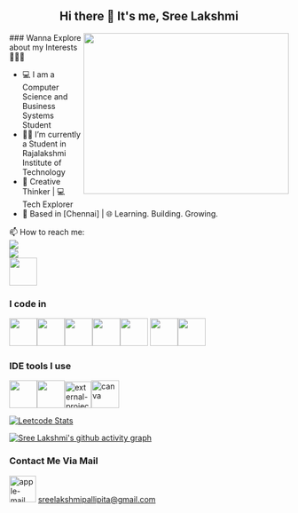<center><h2> Hi there 👋 It's me, Sree Lakshmi</h2></center>
<img align="right" width="370" height="290" src="https://i.pinimg.com/originals/47/f0/34/47f0342cec72b800463bf003eac1257e.gif">
### Wanna Explore about my Interests🏃‍♀️‍➡️

- 💻 I am a Computer Science and Business Systems Student
- 👩‍🎓 I’m currently a Student in Rajalakshmi Institute of Technology
- 🎨 Creative Thinker | 💻 Tech Explorer  
- 📍 Based in [Chennai] | 🌐 Learning. Building. Growing.
  
📫 How to reach me:
  <br/>[<img src="https://img.shields.io/badge/LinkedIn-0077B5?style=for-the-badge&logo=linkedin&logoColor=white" />](https://www.linkedin.com/in/sree-luxxsh/)<br/> [<img src="https://img.shields.io/badge/instagram-d62976?style=for-the-badge&logo=instagram&logoColor=white" />](https://www.instagram.com/sree_luxxsh/)<br/>[<img height="50" width="50" src="https://img.shields.io/badge/Quora-%23B92B27.svg?&style=for-the-badge&logo=Quora&logoColor=white"/>](https://www.quora.com/profile/Sree-2049)

 ### I code in
 
<img height="50" width="50" src="https://img.icons8.com/color/48/000000/python.png" /><img height="50" width="50" src="https://img.icons8.com/color/48/000000/java-coffee-cup-logo.png" /><img height="50" width="50" src="https://img.icons8.com/color/48/000000/html-5.png" /><img height="50" width="50" src="https://img.icons8.com/color/48/000000/react-native.png"/><img height="50" width="50" src="https://img.icons8.com/color/48/000000/css3.png" /> <img height="50" width="50" src="https://img.icons8.com/color/48/000000/javascript.png"/><img height="50" width="50" src="https://img.icons8.com/color/48/000000/mongodb.png"/>

### IDE tools I use

<img height="50" width="50" src="https://img.icons8.com/color/48/000000/visual-studio-code-2019.png"/><img height="50" src="https://img.icons8.com/officel/480/null/java-eclipse.png"/><img width="48" height="48" src="https://img.icons8.com/external-tal-revivo-shadow-tal-revivo/48/external-project-jupyter-a-nonprofit-organization-created-to-open-source-software-logo-shadow-tal-revivo.png" alt="external-project-jupyter-a-nonprofit-organization-created-to-open-source-software-logo-shadow-tal-revivo"/><img width="50" height="50" src="https://img.icons8.com/fluency/50/canva.png" alt="canva"/>

[![Leetcode Stats](https://leetcard.jacoblin.cool/Sreelakshmi10?theme=dark&font=Rokkitt)](https://leetcode.com/u/Sreelakshmi10/)

[![Sree Lakshmi's github activity graph](https://github-readme-activity-graph.vercel.app/graph?username=sree-luxx&bg_color=0d0d0d&color=f3f1f3&line=4c9e65&point=f1eaea&area=true&hide_border=true)](https://github.com/ashutosh00710/github-readme-activity-graph)

### Contact Me Via Mail
<img width="48" height="48" src="https://img.icons8.com/cute-clipart/48/apple-mail.png" alt="apple-mail"/> sreelakshmipallipita@gmail.com
